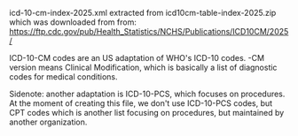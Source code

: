 icd-10-cm-index-2025.xml extracted from 
icd10cm-table-index-2025.zip which was downloaded from
from: https://ftp.cdc.gov/pub/Health_Statistics/NCHS/Publications/ICD10CM/2025/


ICD-10-CM codes are an US adaptation of WHO's ICD-10 codes. 
-CM version means Clinical Modification, which is basically 
a list of diagnostic codes for medical conditions.

Sidenote: another adaptation is ICD-10-PCS, which focuses on procedures.
At the moment of creating this file, we don't use ICD-10-PCS codes, but
CPT codes which is another list focusing on procedures, but maintained by 
another organization.
